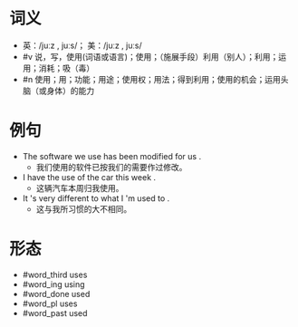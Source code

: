 # 词义
- 英：/juːz , juːs/； 美：/juːz , juːs/
- #v 说，写，使用(词语或语言)；使用；（施展手段）利用（别人）；利用；运用；消耗；吸（毒）
- #n 使用；用；功能；用途；使用权；用法；得到利用；使用的机会；运用头脑（或身体）的能力
# 例句
- The software we use has been modified for us .
	- 我们使用的软件已按我们的需要作过修改。
- I have the use of the car this week .
	- 这辆汽车本周归我使用。
- It 's very different to what I 'm used to .
	- 这与我所习惯的大不相同。
# 形态
- #word_third uses
- #word_ing using
- #word_done used
- #word_pl uses
- #word_past used
